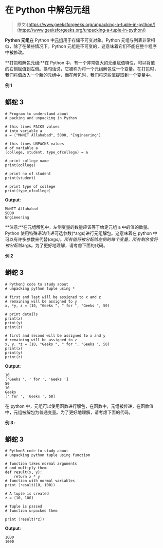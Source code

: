 # 在 Python 中解包元组

> 原文:[https://www.geeksforgeeks.org/unpacking-a-tuple-in-python/](https://www.geeksforgeeks.org/unpacking-a-tuple-in-python/)

**Python 元组**在 Python 中[元组](https://www.geeksforgeeks.org/python-tuples/)用于存储不可变对象。Python 元组与列表非常相似，除了在某些情况下。Python 元组是不可变的，这意味着它们不能在整个程序中被修改。

**打包和解包元组:**在 Python 中，有一个非常强大的元组赋值特性，可以将值的右侧赋值到左侧。换句话说，它被称为将一个元组解包成一个变量。在打包时，我们将值放入一个新的元组中，而在解包时，我们将这些值提取到一个变量中。

**例 1**

## 蟒蛇 3

```
# Program to understand about
# packing and unpacking in Python

# this lines PACKS values
# into variable a
a = ("MNNIT Allahabad", 5000, "Engineering") 

# this lines UNPACKS values
# of variable a
(college, student, type_ofcollege) = a 

# print college name
print(college)

# print no of student
print(student)

# print type of college
print(type_ofcollege)
```

**Output:** 

```
MNNIT Allahabad
5000
Engineering
```

**注意:**在元组解包中，左侧变量的数量应该等于给定元组 a 中的值的数量。
Python 使用特殊语法传递可选参数(*args)进行元组解包。这意味着在 python 中可以有许多参数来代替(*args)。所有值将被分配给左侧的每个变量，所有剩余值将被分配给*args。为了更好地理解，请考虑下面的代码。

**例 2**

## 蟒蛇 3

```
# Python3 code to study about
# unpacking python tuple using *

# first and last will be assigned to x and z
# remaining will be assigned to y
x, *y, z = (10, "Geeks ", " for ", "Geeks ", 50)

# print details
print(x)
print(y)
print(z)

# first and second will be assigned to x and y
# remaining will be assigned to z
x, y, *z = (10, "Geeks ", " for ", "Geeks ", 50)
print(x)
print(y)
print(z)
```

**Output:** 

```
10
['Geeks ', ' for ', 'Geeks ']
50
10
Geeks 
[' for ', 'Geeks ', 50]
```

在 python 中，元组可以使用函数进行解包，在函数中，元组被传递，在函数值中，元组被解包为普通变量。为了更好地理解，请考虑下面的代码。

**例 3 :**

## 蟒蛇 3

```
# Python3 code to study about
# unpacking python tuple using function

# function takes normal arguments
# and multiply them
def result(x, y):
    return x * y
# function with normal variables
print (result(10, 100))

# A tuple is created
z = (10, 100)

# Tuple is passed
# function unpacked them

print (result(*z))
```

**Output:** 

```
1000
1000
```